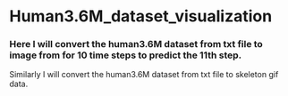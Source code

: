 # Human3.6M_dataset_visualization

### Here I will convert the human3.6M dataset from txt file to image from for 10 time steps to predict the 11th step.

Similarly I will convert the human3.6M dataset from txt file to skeleton gif data.
